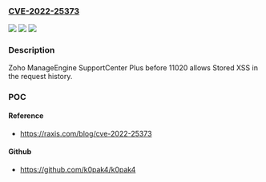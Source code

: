 ### [CVE-2022-25373](https://cve.mitre.org/cgi-bin/cvename.cgi?name=CVE-2022-25373)
![](https://img.shields.io/static/v1?label=Product&message=n%2Fa&color=blue)
![](https://img.shields.io/static/v1?label=Version&message=n%2Fa&color=blue)
![](https://img.shields.io/static/v1?label=Vulnerability&message=n%2Fa&color=brighgreen)

### Description

Zoho ManageEngine SupportCenter Plus before 11020 allows Stored XSS in the request history.

### POC

#### Reference
- https://raxis.com/blog/cve-2022-25373

#### Github
- https://github.com/k0pak4/k0pak4

